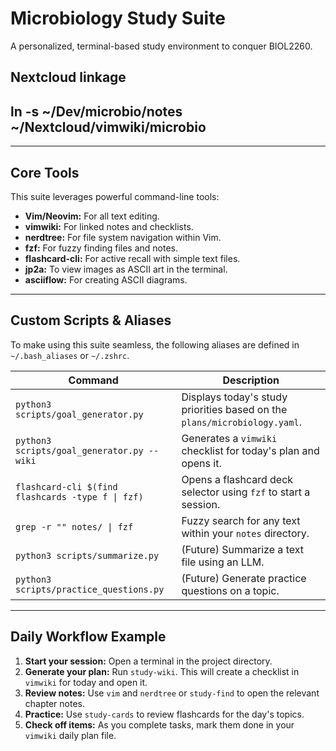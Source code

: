 # Microbiology Study Suite

A personalized, terminal-based study environment to conquer BIOL2260.


## Nextcloud linkage
ln -s ~/Dev/microbio/notes ~/Nextcloud/vimwiki/microbio
---

---

## Core Tools

This suite leverages powerful command-line tools:

- **Vim/Neovim:** For all text editing.
- **vimwiki:** For linked notes and checklists.
- **nerdtree:** For file system navigation within Vim.
- **fzf:** For fuzzy finding files and notes.
- **flashcard-cli:** For active recall with simple text files.
- **jp2a:** To view images as ASCII art in the terminal.
- **asciiflow:** For creating ASCII diagrams.

---

## Custom Scripts & Aliases

To make using this suite seamless, the following aliases are defined in `~/.bash_aliases` or `~/.zshrc`.

| Command                                           | Description                                                               |
| ------------------------------------------------- | ------------------------------------------------------------------------- |
| `python3 scripts/goal_generator.py`               | Displays today's study priorities based on the `plans/microbiology.yaml`. |
| `python3 scripts/goal_generator.py --wiki`        | Generates a `vimwiki` checklist for today's plan and opens it.            |
| `flashcard-cli $(find flashcards -type f \| fzf)` | Opens a flashcard deck selector using `fzf` to start a session.           |
| `grep -r "" notes/ \| fzf`                        | Fuzzy search for any text within your `notes` directory.                  |
| `python3 scripts/summarize.py`                    | (Future) Summarize a text file using an LLM.                              |
| `python3 scripts/practice_questions.py`           | (Future) Generate practice questions on a topic.                          |

---

## Daily Workflow Example

1.  **Start your session:** Open a terminal in the project directory.
2.  **Generate your plan:** Run `study-wiki`. This will create a checklist in `vimwiki` for today and open it.
3.  **Review notes:** Use `vim` and `nerdtree` or `study-find` to open the relevant chapter notes.
4.  **Practice:** Use `study-cards` to review flashcards for the day's topics.
5.  **Check off items:** As you complete tasks, mark them done in your `vimwiki` daily plan file.
